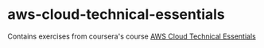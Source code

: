 # aws-cloud-technical-essentials

Contains exercises from coursera's course [AWS Cloud Technical Essentials](https://www.coursera.org/learn/aws-cloud-technical-essentials)
